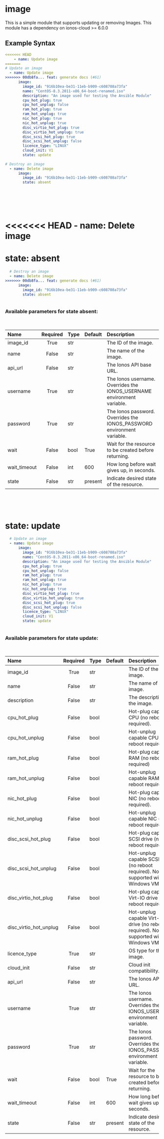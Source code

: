 # image

This is a simple module that supports updating or removing Images. This module has a dependency on ionos-cloud &gt;= 6.0.0

## Example Syntax


```yaml
<<<<<<< HEAD
    - name: Update image
=======
# Update an image
  - name: Update image
>>>>>>> 00db8fa... feat: generate docs (#61)
      image:
        image_id: "916b10ea-be31-11eb-b909-c608708a73fa"
        name: "CentOS-8.3.2011-x86_64-boot-renamed.iso"
        description: "An image used for testing the Ansible Module"
        cpu_hot_plug: true
        cpu_hot_unplug: false
        ram_hot_plug: true
        ram_hot_unplug: true
        nic_hot_plug: true
        nic_hot_unplug: true
        disc_virtio_hot_plug: true
        disc_virtio_hot_unplug: true
        disc_scsi_hot_plug: true
        disc_scsi_hot_unplug: false
        licence_type: "LINUX"
        cloud_init: V1
        state: update
  
# Destroy an image
  - name: Delete image
      image:
        image_id: "916b10ea-be31-11eb-b909-c608708a73fa"
        state: absent
  
```
&nbsp;

&nbsp;

<<<<<<< HEAD
    - name: Delete image
=======
# state: **absent**
```yaml
  # Destroy an image
  - name: Delete image
>>>>>>> 00db8fa... feat: generate docs (#61)
      image:
        image_id: "916b10ea-be31-11eb-b909-c608708a73fa"
        state: absent
  
```
### Available parameters for state **absent**:
&nbsp;

  | Name | Required | Type | Default | Description |
  | :--- | :---: | :--- | :--- | :--- |
  | image_id | True | str |  | The ID of the image. |
  | name | False | str |  | The name of the image. |
  | api_url | False | str |  | The Ionos API base URL. |
  | username | True | str |  | The Ionos username. Overrides the IONOS_USERNAME environment variable. |
  | password | True | str |  | The Ionos password. Overrides the IONOS_PASSWORD environment variable. |
  | wait | False | bool | True | Wait for the resource to be created before returning. |
  | wait_timeout | False | int | 600 | How long before wait gives up, in seconds. |
  | state | False | str | present | Indicate desired state of the resource. |

&nbsp;

&nbsp;
# state: **update**
```yaml
  # Update an image
  - name: Update image
      image:
        image_id: "916b10ea-be31-11eb-b909-c608708a73fa"
        name: "CentOS-8.3.2011-x86_64-boot-renamed.iso"
        description: "An image used for testing the Ansible Module"
        cpu_hot_plug: true
        cpu_hot_unplug: false
        ram_hot_plug: true
        ram_hot_unplug: true
        nic_hot_plug: true
        nic_hot_unplug: true
        disc_virtio_hot_plug: true
        disc_virtio_hot_unplug: true
        disc_scsi_hot_plug: true
        disc_scsi_hot_unplug: false
        licence_type: "LINUX"
        cloud_init: V1
        state: update
  
```
### Available parameters for state **update**:
&nbsp;

  | Name | Required | Type | Default | Description |
  | :--- | :---: | :--- | :--- | :--- |
  | image_id | True | str |  | The ID of the image. |
  | name | False | str |  | The name of the image. |
  | description | False | str |  | The description of the image. |
  | cpu_hot_plug | False | bool |  | Hot-plug capable CPU (no reboot required). |
  | cpu_hot_unplug | False | bool |  | Hot-unplug capable CPU (no reboot required). |
  | ram_hot_plug | False | bool |  | Hot-plug capable RAM (no reboot required) |
  | ram_hot_unplug | False | bool |  | Hot-unplug capable RAM (no reboot required). |
  | nic_hot_plug | False | bool |  | Hot-plug capable NIC (no reboot required). |
  | nic_hot_unplug | False | bool |  | Hot-unplug capable NIC (no reboot required) |
  | disc_scsi_hot_plug | False | bool |  | Hot-plug capable SCSI drive (no reboot required). |
  | disc_scsi_hot_unplug | False | bool |  | Hot-unplug capable SCSI drive (no reboot required). Not supported with Windows VMs. |
  | disc_virtio_hot_plug | False | bool |  | Hot-plug capable Virt-IO drive (no reboot required). |
  | disc_virtio_hot_unplug | False | bool |  | Hot-unplug capable Virt-IO drive (no reboot required). Not supported with Windows VMs. |
  | licence_type | True | str |  | OS type for this image. |
  | cloud_init | False | str |  | Cloud init compatibility. |
  | api_url | False | str |  | The Ionos API base URL. |
  | username | True | str |  | The Ionos username. Overrides the IONOS_USERNAME environment variable. |
  | password | True | str |  | The Ionos password. Overrides the IONOS_PASSWORD environment variable. |
  | wait | False | bool | True | Wait for the resource to be created before returning. |
  | wait_timeout | False | int | 600 | How long before wait gives up, in seconds. |
  | state | False | str | present | Indicate desired state of the resource. |

&nbsp;

&nbsp;
